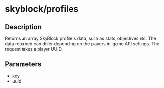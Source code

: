 # skyblock/profiles

## Description
Returns an array SkyBlock profile's data, such as stats, objectives etc. The data returned can differ depending on the players in-game API settings. The request takes a player UUID.

## Parameters
- key
- uuid 

